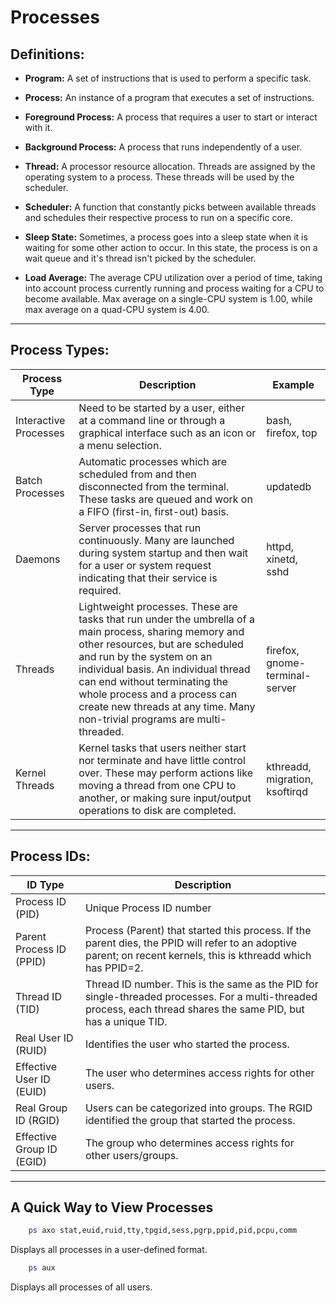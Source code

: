 # Processes 

## Definitions:
  
* **Program:** A set of instructions that is used to perform a specific task. 
  
* **Process:** An instance of a program that executes a set of instructions. 

* **Foreground Process:** A process that requires a user to start or interact with it.

* **Background Process:** A process that runs independently of a user. 

* **Thread:** A processor resource allocation. Threads are assigned by the operating system to a process. These threads will be used by the scheduler. 
  
* **Scheduler:** A function that constantly picks between available threads and schedules their respective process to run on a specific core. 

* **Sleep State:** Sometimes, a process goes into a sleep state when it is waiting for some other action to occur. In this state, the process is on a wait queue and it's thread isn't picked by the scheduler.

* **Load Average:** The average CPU utilization over a period of time, taking into account process currently running and process waiting for a CPU to become available. Max average on a single-CPU system is 1.00, while max average on a quad-CPU system is 4.00.

- - - -
## Process Types:

| Process Type          | Description | Example |
| --------------------- | ----------- | ------- |
| Interactive Processes | Need to be started by a user, either at a command line or through a graphical interface such as an icon or a menu selection.  | bash, firefox, top |
| Batch Processes       | Automatic processes which are scheduled from and then disconnected from the terminal. These tasks are queued and work on a FIFO (first-in, first-out) basis. | updatedb |
| Daemons               | Server processes that run continuously. Many are launched during system startup and then wait for a user or system request indicating that their service is required. | httpd, xinetd, sshd |
| Threads               | Lightweight processes. These are tasks that run under the umbrella of a main process, sharing memory and other resources, but are scheduled and run by the system on an individual basis. An individual thread can end without terminating the whole process and a process can create new threads at any time. Many non-trivial programs are multi-threaded. | firefox, gnome-terminal-server |
| Kernel Threads        | Kernel tasks that users neither start nor terminate and have little control over. These may perform actions like moving a thread from one CPU to another, or making sure input/output operations to disk are completed. | kthreadd, migration, ksoftirqd |

- - - -

## Process IDs:

| ID Type                  | Description              |
| ------------------------ | ------------------------ |
| Process ID (PID)         | Unique Process ID number |
| Parent Process ID (PPID) | Process (Parent) that started this process. If the parent dies, the PPID will refer to an adoptive parent; on recent kernels, this is kthreadd which has PPID=2.  |
| Thread ID (TID)          | Thread ID number. This is the same as the PID for single-threaded processes. For a multi-threaded process, each thread shares the same PID, but has a unique TID. |
| Real User ID (RUID)      | Identifies the user who started the process. |
| Effective User ID (EUID) | The user who determines access rights for other users. |
| Real Group ID (RGID)     | Users can be categorized into groups. The RGID identified the group that started the process. |
| Effective Group ID (EGID) | The group who determines access rights for other users/groups. |

- - - -

## A Quick Way to View Processes

```bash
    ps axo stat,euid,ruid,tty,tpgid,sess,pgrp,ppid,pid,pcpu,comm
```

Displays all processes in a user-defined format.

```bash
    ps aux
```

Displays all processes of all users.